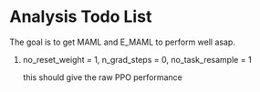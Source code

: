 # Analysis Todo List

The goal is to get MAML and E_MAML to perform well asap.

1. no_reset_weight = 1, n_grad_steps = 0, no_task_resample = 1

    this should give the raw PPO performance